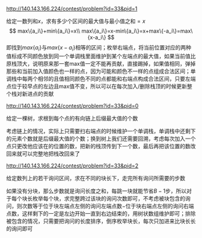 http://140.143.166.224/contest/problem?id=33&pid=1

给定一数列和$x$，求有多少个区间的最大值与最小值之和$=x$
$$
max\{a_i\}+min\{a_i\}=x\\
max\{a_i\}=x-min\{a_i\}=x+max\{-a_i\}=max\{x-a_i\}
$$
即找到$max\{a_i\}$与$max\{x-a_i\}$相等的区间；枚举右端点，将当前位置对应的两种值标成不同颜色放到同一个单调栈里面维护到某个左端点的最大值，如果当前值比原栈顶大，说明原来那一套max值一定不能再贡献，直接踢掉，如果值相同，弹掉那些和当前加入值颜色也一样的点，因为可能和颜色不一样的点组成合法区间；单调栈中每两个相邻的且值相同颜色不同的点都能和右端点构成合法区间，只要左端点位于较早点的左边且max值不变，所以可以在每次加入/删除栈顶的时候更新整个栈对新进点的贡献



http://140.143.166.224/contest/problem?id=33&pid=0

给定一棵树，求根到每个点的有向链上后缀最大值的个数

考虑链上的情况，实际上只需要扫右端点的时候维护一个单调栈，单调栈中还剩下的元素个数就是后缀最大值的个数；换到树上我们还需要回溯，考虑每次加入一个点只更改他应该在的位置的数，把新的栈顶传到下一个数，最后再把该位置的数改回来就可以完整地把栈改回来了



http://140.143.166.224/contest/problem?id=33&pid=2

给定数列上的若干询问区间，求在不同的块长下，走完所有询问所需要的步数

如果没有分块，那么步数就是询问长度之和，每跳一块就能节省$B-1$步，所以对于每个块长枚举每个块，求完整跨过该块的询问次数即可，不考虑被块包含的询问，则次数等于位于块左端点左侧的询问左端点数$-$位于块右端点左侧的询问右端点数，这样剩下的一定是左边开始一直到右边结束的，用树状数组维护即可；排除被包含的情况，只需要把询问的长度排序，倒序枚举块长，每次只加进来比块长长的询问即可